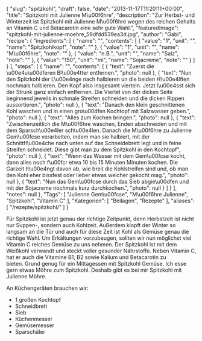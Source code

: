 {
    "slug": "spitzkohl",
    "draft": false,
    "date": "2013-11-17T11:20:11+00:00",
    "title": "Spitzkohl mit Julienne M\u00f6hre",
    "description": "Zur Herbst- und Winterzeit ist Spitzkohl mit Julienne M\u00f6hre wegen des reichen Gehalts an Vitamin C und Betacarotin eine sehr gute Wahl.",
    "featuredImage": "spitzkohl-mit-julienne-moehre_59dfdd539ea3d.jpg",
    "author": "Gabi",
    "recipe": {
        "ingredients": [
            {
                "name": "",
                "contents": [
                    {
                        "value": "1",
                        "unit": "",
                        "name": "Spitzkohlkopf",
                        "note": ""
                    },
                    {
                        "value": "1",
                        "unit": "",
                        "name": "M\u00f6hre",
                        "note": ""
                    },
                    {
                        "value": "n.B.",
                        "unit": "",
                        "name": "Salz",
                        "note": ""
                    },
                    {
                        "value": "150",
                        "unit": "ml",
                        "name": "Sojacreme",
                        "note": ""
                    }
                ]
            }
        ],
        "steps": [
            {
                "name": "",
                "contents": [
                    {
                        "text": "Zuerst die \u00e4u\u00dferen Bl\u00e4tter entfernen.",
                        "photo": null
                    },
                    {
                        "text": "Nun den Spitzkohl der L\u00e4nge nach halbieren un die beiden H\u00e4lften nochmals halbieren. Den Kopf also insgesamt vierteln. Jetzt l\u00e4sst sich der Strunk ganz einfach entfernen. Die Viertel von der dicken Seite beginnend jeweils in schmale Streifen schneiden und die dicken Rippen aussortieren.",
                        "photo": null
                    },
                    {
                        "text": "Danach den klein geschnittenen Kohl waschen und in einen gro\u00dfen Kochtopf mit Salzwasser geben.",
                        "photo": null
                    },
                    {
                        "text": "Alles zum Kochen bringen.",
                        "photo": null
                    },
                    {
                        "text": "Zwischenzeitlich die M\u00f6hre waschen, Enden abschneiden und mit dem Sparsch\u00e4ler sch\u00e4len. Danach die M\u00f6hre zu Julienne Gem\u00fcse verarbeiten, indem man sie halbiert, mit der Schnittfl\u00e4che nach unten auf das Schneidebrett legt und in feine Streifen schneidet. Diese gibt man zu dem Spitzkohl in den Kochtopf",
                        "photo": null
                    },
                    {
                        "text": "Wenn das Wasser mit dem Gem\u00fcse kocht, dann alles   noch f\u00fcr etwa 10 bis 15 Minuten Minuten kochen. Die Garzeit h\u00e4ngt davon ab, wie breit die Kohlstreifen sind und, ob man den Kohl eher bissfest oder lieber etwas weicher gekocht mag.",
                        "photo": null
                    },
                    {
                        "text": "Nun das Gem\u00fcse durch das Sieb abgie\u00dfen und mit der Sojacreme nochmals kurz durchkochen.",
                        "photo": null
                    }
                ]
            }
        ],
        "notes": null
    },
    "Tags": [
        "Julienne Gem\u00fcse",
        "M\u00f6hre Julienne",
        "Spitzkohl",
        "Vitamin C"
    ],
    "Kategorien": [
        "Beilagen",
        "Rezepte"
    ],
    "aliases": [
        "\/rezepte\/spitzkohl\/"
    ]
}

Für Spitzkohl ist jetzt genau der richtige Zeitpunkt, denn Herbstzeit ist nicht nur Suppen-, sondern auch Kohlzeit. Außerdem klopft der Winter so langsam an die Tür und auch für diese Zeit ist Kohl als Gemüse genau die richtige Wahl. Um Erkältungen vorzubeugen, sollten wir nun möglichst viel Vitamin C reiches Gemüse zu uns nehmen. Der Spitzkohl ist mit dem Weißkohl verwandt und steckt voller gesunder Nährstoffe. Neben Vitamin C, hat er auch die Vitamine B1, B2 sowie Kalium und Betacarotin zu bieten. Grund genug für ein Mittagessen mit Spitzkohl Gemüse. Ich esse gern etwas Möhre zum Spitzkohl. Deshalb gibt es bei mir Spitzkohl mit Julienne Möhre.

An Küchengeräten brauchen wir:

 * 1 großen Kochtopf
 * Schneidbrett
 * Sieb
 * Küchenmesser
 * Gemüsemesser
 * Sparschäler